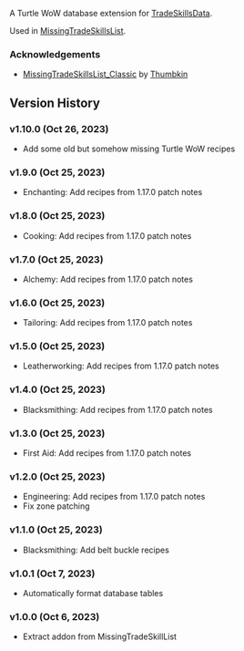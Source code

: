A Turtle WoW database extension for [TradeSkillsData](https://github.com/refaim/TradeSkillsData).

Used in [MissingTradeSkillsList](https://github.com/refaim/MissingTradeSkillsList).

### Acknowledgements
- [MissingTradeSkillsList_Classic](https://github.com/Thumbkin/MissingTradeSkillsList_Classic) by [Thumbkin](https://github.com/Thumbkin)

## Version History

### v1.10.0 (Oct 26, 2023)
* Add some old but somehow missing Turtle WoW recipes

### v1.9.0 (Oct 25, 2023)
* Enchanting: Add recipes from 1.17.0 patch notes

### v1.8.0 (Oct 25, 2023)
* Cooking: Add recipes from 1.17.0 patch notes

### v1.7.0 (Oct 25, 2023)
* Alchemy: Add recipes from 1.17.0 patch notes

### v1.6.0 (Oct 25, 2023)
* Tailoring: Add recipes from 1.17.0 patch notes

### v1.5.0 (Oct 25, 2023)
* Leatherworking: Add recipes from 1.17.0 patch notes

### v1.4.0 (Oct 25, 2023)
* Blacksmithing: Add recipes from 1.17.0 patch notes

### v1.3.0 (Oct 25, 2023)
* First Aid: Add recipes from 1.17.0 patch notes

### v1.2.0 (Oct 25, 2023)
* Engineering: Add recipes from 1.17.0 patch notes
* Fix zone patching

### v1.1.0 (Oct 25, 2023)
* Blacksmithing: Add belt buckle recipes
 
### v1.0.1 (Oct 7, 2023)
* Automatically format database tables

### v1.0.0 (Oct 6, 2023)
* Extract addon from MissingTradeSkillList

